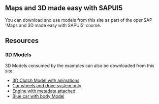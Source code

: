 ## Maps and 3D made easy with SAPUI5

You can download and use models from this site as part of the openSAP 'Maps and 3D made easy with SAPUI5' course. 

## Resources
### 3D Models

3D Models consumed by the examples can also be downloaded from this site.

<ul>
    <li><a href="https://sapvisualbusiness.github.io/openSAP/Models/Clutch.vds">3D Clutch Model with animations</a></li>
    <li><a href="https://sapvisualbusiness.github.io/openSAP/Models/sap_car_drive_system_good.vds">Car wheels and drive system only</a></li>
    <li><a href="https://sapvisualbusiness.github.io/openSAP/Models/Boxermotor_4cyl_Standard_Metadata.vds">Engine with metadata attached</a></li>
    <li><a href="https://sapvisualbusiness.github.io/openSAP/Models/sap_car_opt.vds">Blue car with body Model</a></li>
</ul>


